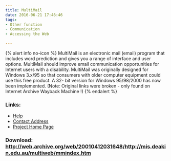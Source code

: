 ```yaml
---
title: MultiMail
date: 2016-06-21 17:46:46
tags: 
- Other function
- Communication
- Accessing the Web

---
```


{% alert info no-icon %}
MultiMail is an electronic mail (email) program that includes word prediction and gives you a range of interface and user options. MultiMail should improve email communication opportunities for Internet users with a disability. MultiMail was originally designed for Windows 3.x/95 so that consumers with older computer equipment could use this free product. A 32- bit version for Windows 95/98/2000 has now been implemented.  (Note: Original links were broken - only found on Internet Archive Wayback Machine !)
{% endalert %}

<!-- more -->



### Links:
- <a href="http://www.deakin.edu.au/buslaw/infosys/multiweb/Training/training.htm">Help</a>
- <a href="mailto:susank@deakin.edu.au">Contact Address</a>
- <a href="http://web.archive.org/web/20010412031648/http://mis.deakin.edu.au/multiweb/mmindex.htm">Project Home Page</a>

### Download: http://web.archive.org/web/20010412031648/http://mis.deakin.edu.au/multiweb/mmindex.htm 